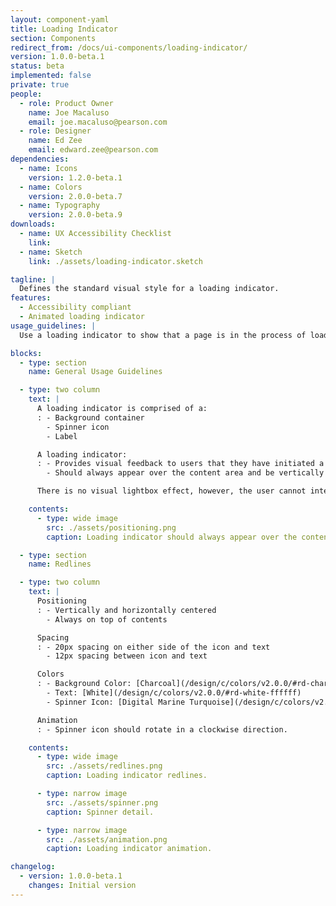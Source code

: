 ```yaml
---
layout: component-yaml
title: Loading Indicator
section: Components
redirect_from: /docs/ui-components/loading-indicator/
version: 1.0.0-beta.1
status: beta
implemented: false
private: true
people:
  - role: Product Owner
    name: Joe Macaluso
    email: joe.macaluso@pearson.com
  - role: Designer
    name: Ed Zee
    email: edward.zee@pearson.com
dependencies:
  - name: Icons
    version: 1.2.0-beta.1
  - name: Colors
    version: 2.0.0-beta.7
  - name: Typography
    version: 2.0.0-beta.9
downloads:
  - name: UX Accessibility Checklist
    link:
  - name: Sketch
    link: ./assets/loading-indicator.sketch

tagline: |
  Defines the standard visual style for a loading indicator.
features:
  - Accessibility compliant
  - Animated loading indicator
usage_guidelines: |
  Use a loading indicator to show that a page is in the process of loading.

blocks:
  - type: section
    name: General Usage Guidelines

  - type: two column
    text: |
      A loading indicator is comprised of a:
      : - Background container
        - Spinner icon
        - Label

      A loading indicator:
      : - Provides visual feedback to users that they have initiated a process and it holds their attention for processes that take longer than one second. (Do not use a loading indicator for processes that take less than one second since this may confuse users.)
        - Should always appear over the content area and be vertically and horizontally centered in the viewport.

      There is no visual lightbox effect, however, the user cannot interact with the UI while loading is in process.

    contents:
      - type: wide image
        src: ./assets/positioning.png
        caption: Loading indicator should always appear over the content area.

  - type: section
    name: Redlines

  - type: two column
    text: |
      Positioning
      : - Vertically and horizontally centered
        - Always on top of contents

      Spacing
      : - 20px spacing on either side of the icon and text
        - 12px spacing between icon and text

      Colors
      : - Background Color: [Charcoal](/design/c/colors/v2.0.0/#rd-charcoal-252525)
        - Text: [White](/design/c/colors/v2.0.0/#rd-white-ffffff)
        - Spinner Icon: [Digital Marine Turquoise](/design/c/colors/v2.0.0/#rd-digital-marine-turquoise-19A5A3)

      Animation
      : - Spinner icon should rotate in a clockwise direction.

    contents:
      - type: wide image
        src: ./assets/redlines.png
        caption: Loading indicator redlines.

      - type: narrow image
        src: ./assets/spinner.png
        caption: Spinner detail.

      - type: narrow image
        src: ./assets/animation.png
        caption: Loading indicator animation.

changelog:
  - version: 1.0.0-beta.1
    changes: Initial version
---
```

